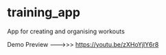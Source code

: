 # training_app

App for creating and organising workouts 

Demo Preview --->>>  https://youtu.be/zXHoYjlY6r8
